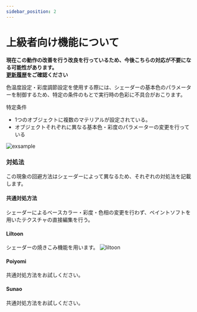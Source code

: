 ```yaml
---
sidebar_position: 2
---
```


# 上級者向け機能について

**現在この動作の改善を行う改良を行っているため、今後こちらの対応が不要になる可能性があります。**  
**[更新履歴](/docs/changelog)をご確認ください**

色温度設定・彩度調節設定を使用する際には、シェーダーの基本色のパラメーターを制御するため、特定の条件のもとで実行時の色彩に不具合がおこります。

特定条件
- 1つのオブジェクトに複数のマテリアルが設定されている。
- オブジェクトそれぞれに異なる基本色・彩度のパラメーターの変更を行っている  

![exsample](/img/docs/discription/exsample.png)

### 対処法

この現象の回避方法はシェーダーによって異なるため、それぞれの対処法を記載します。

#### 共通対処方法

シェーダーによるベースカラー・彩度・色相の変更を行わず、ペイントソフトを用いたテクスチャの直接編集を行う。

#### Liltoon 

シェーダーの焼きこみ機能を用います。
![liltoon](/img/docs/discription/liltoon.png)

#### Poiyomi

共通対処方法をお試しください。

#### Sunao

共通対処方法をお試しください。